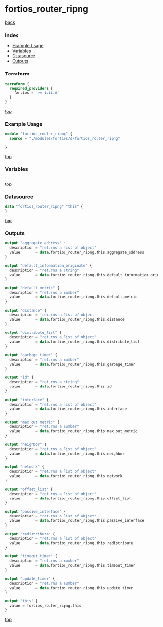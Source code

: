 # fortios_router_ripng

[back](../fortios.md)

### Index

- [Example Usage](#example-usage)
- [Variables](#variables)
- [Datasource](#datasource)
- [Outputs](#outputs)

### Terraform

```terraform
terraform {
  required_providers {
    fortios = ">= 1.11.0"
  }
}
```

[top](#index)

### Example Usage

```terraform
module "fortios_router_ripng" {
  source = "./modules/fortios/d/fortios_router_ripng"

}
```

[top](#index)

### Variables

```terraform
```

[top](#index)

### Datasource

```terraform
data "fortios_router_ripng" "this" {
}
```

[top](#index)

### Outputs

```terraform
output "aggregate_address" {
  description = "returns a list of object"
  value       = data.fortios_router_ripng.this.aggregate_address
}

output "default_information_originate" {
  description = "returns a string"
  value       = data.fortios_router_ripng.this.default_information_originate
}

output "default_metric" {
  description = "returns a number"
  value       = data.fortios_router_ripng.this.default_metric
}

output "distance" {
  description = "returns a list of object"
  value       = data.fortios_router_ripng.this.distance
}

output "distribute_list" {
  description = "returns a list of object"
  value       = data.fortios_router_ripng.this.distribute_list
}

output "garbage_timer" {
  description = "returns a number"
  value       = data.fortios_router_ripng.this.garbage_timer
}

output "id" {
  description = "returns a string"
  value       = data.fortios_router_ripng.this.id
}

output "interface" {
  description = "returns a list of object"
  value       = data.fortios_router_ripng.this.interface
}

output "max_out_metric" {
  description = "returns a number"
  value       = data.fortios_router_ripng.this.max_out_metric
}

output "neighbor" {
  description = "returns a list of object"
  value       = data.fortios_router_ripng.this.neighbor
}

output "network" {
  description = "returns a list of object"
  value       = data.fortios_router_ripng.this.network
}

output "offset_list" {
  description = "returns a list of object"
  value       = data.fortios_router_ripng.this.offset_list
}

output "passive_interface" {
  description = "returns a list of object"
  value       = data.fortios_router_ripng.this.passive_interface
}

output "redistribute" {
  description = "returns a list of object"
  value       = data.fortios_router_ripng.this.redistribute
}

output "timeout_timer" {
  description = "returns a number"
  value       = data.fortios_router_ripng.this.timeout_timer
}

output "update_timer" {
  description = "returns a number"
  value       = data.fortios_router_ripng.this.update_timer
}

output "this" {
  value = fortios_router_ripng.this
}
```

[top](#index)